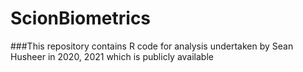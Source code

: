 # ScionBiometrics
###This repository contains R code for analysis undertaken by Sean Husheer in 2020, 2021 which is publicly available
